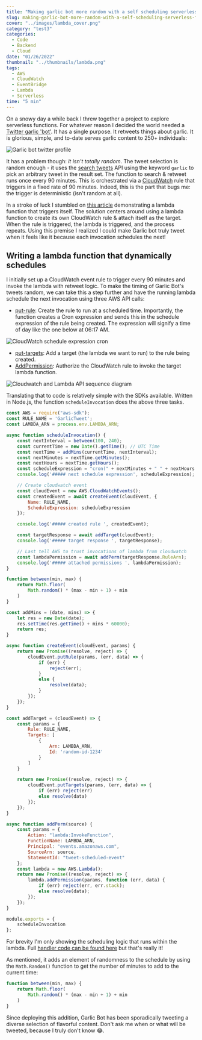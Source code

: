 ```yaml
---
title: "Making garlic bot more random with a self scheduling serverless function"
slug: making-garlic-bot-more-random-with-a-self-scheduling-serverless-function
cover: "../images/lambda_cover.png"
category: "test3"
categories:
  - Code
  - Backend
  - Cloud
date: "01/26/2022"
thumbnail: "../thumbnails/lambda.png"
tags:
  - AWS
  - CloudWatch
  - EventBridge
  - Lambda
  - Serverless
time: "5 min"
---
```

On a snowy day a while back I threw together a project to explore serverless functions. For whatever reason I decided the world needed a [Twitter garlic 'bot'](https://twitter.com/GarlicHub). It has a single purpose. It retweets things about garlic. It is glorious, simple, and to-date serves garlic content to 250+ individuals:

![Garlic bot twitter profile](../images/garlic_bot_twitter.png)

It has a problem though: *it isn't totally random*. The tweet selection is random enough - it uses the [search tweets](https://developer.twitter.com/en/docs/twitter-api/search-overview) API using the keyword `garlic` to pick an arbitrary tweet in the result set. The function to search & retweet runs once every 90 minutes. This is orchestrated via a [CloudWatch](https://docs.aws.amazon.com/AmazonCloudWatch/latest/events/WhatIsCloudWatchEvents.html) rule that triggers in a fixed rate of 90 minutes. Indeed, this is the part that bugs me: the trigger is deterministic (isn't random at all).

In a stroke of luck I stumbled on [this article](https://blog.bitsrc.io/aws-lambda-function-that-dynamically-schedules-its-next-runtime-e971fca6b6f6) demonstrating a lambda function that triggers itself. The solution centers around using a lambda function to create its own CloudWatch rule & attach itself as the target. When the rule is triggered, the lambda is triggered, and the process repeats. Using this premise I realized I could make Garlic bot truly tweet when it feels like it because each invocation schedules the next!

## Writing a lambda function that dynamically schedules

I initially set up a CloudWatch event rule to trigger every 90 minutes and invoke the lambda with retweet logic. To make the timing of Garlic Bot's tweets random, we can take this a step further and have the running lambda schedule the next invocation using three AWS API calls:

- [put-rule](https://docs.aws.amazon.com/cli/latest/reference/events/put-rule.html): Create the rule to run at a scheduled time. Importantly, the function creates a Cron expression and sends this in the schedule expression of the rule being created. The expression will signify a time of day like the one below at 06:17 AM.

![CloudWatch schedule expression cron](../images/lambda_schedule_cron.png)

- [put-targets](https://docs.aws.amazon.com/cli/latest/reference/events/put-targets.html): Add a target (the lambda we want to run) to the rule being created.
- [AddPermission](https://docs.aws.amazon.com/lambda/latest/dg/API_AddPermission.html): Authorize the CloudWatch rule to invoke the target lambda function.

![Cloudwatch and Lambda API sequence diagram](../images/cloudwatch_lambda_sequence.png)

Translating that to code is relatively simple with the SDKs available. Written in Node.js, the function `scheduleInvocation` does the above three tasks.


```javascript
const AWS = require("aws-sdk");
const RULE_NAME = 'GarlicTweet';
const LAMBDA_ARN = process.env.LAMBDA_ARN;

async function scheduleInvocation() {
    const nextInterval = between(100, 240);
    const currentTime = new Date().getTime(); // UTC Time
    const nextTime = addMins(currentTime, nextInterval);
    const nextMinutes = nextTime.getMinutes();
    const nextHours = nextTime.getHours();
    const scheduleExpression = "cron(" + nextMinutes + " " + nextHours + " * * ? *)";
    console.log('##### next schedule expression', scheduleExpression);

    // Create cloudwatch event
    const cloudEvent = new AWS.CloudWatchEvents();
    const createdEvent = await createEvent(cloudEvent, {
        Name: RULE_NAME,
        ScheduleExpression: scheduleExpression
    });

    console.log('##### created rule ', createdEvent);

    const targetResponse = await addTarget(cloudEvent);
    console.log('##### target response ', targetResponse);

    // Last tell AWS to trust invocations of lambda from cloudwatch
    const lambdaPermission = await addPerm(targetResponse.RuleArn);
    console.log('##### attached permissions ', lambdaPermission);
}

function between(min, max) {
    return Math.floor(
        Math.random() * (max - min + 1) + min
    )
}

const addMins = (date, mins) => {
    let res = new Date(date);
    res.setTime(res.getTime() + mins * 60000);
    return res;
}

async function createEvent(cloudEvent, params) {
    return new Promise((resolve, reject) => {
        cloudEvent.putRule(params, (err, data) => {
            if (err) {
                reject(err);
            }
            else {
                resolve(data);
            }
        });
    });
}

const addTarget = (cloudEvent) => {
    const params = {
        Rule: RULE_NAME,
        Targets: [
            {
                Arn: LAMBDA_ARN,
                Id: 'random-id-1234'
            }
        ]
    }

    return new Promise((resolve, reject) => {
        cloudEvent.putTargets(params, (err, data) => {
            if (err) reject(err)
            else resolve(data)
        });
    });
}

async function addPerm(source) {
    const params = {
        Action: "lambda:InvokeFunction",
        FunctionName: LAMBDA_ARN,
        Principal: "events.amazonaws.com",
        SourceArn: source,
        StatementId: "tweet-scheduled-event"
    };
    const lambda = new AWS.Lambda();
    return new Promise((resolve, reject) => {
        lambda.addPermission(params, function (err, data) {
            if (err) reject(err, err.stack);
            else resolve(data);
        });
    });
}

module.exports = {
    scheduleInvocation
};

```

For brevity I'm only showing the scheduling logic that runs within the lambda. Full [handler code can be found here](https://github.com/snimmagadda1/garlic-bot) but that's really it!

As mentioned, it adds an element of randomness to the schedule by using the `Math.Random()` function to get the number of minutes to add to the current time:

```javascript
function between(min, max) {
    return Math.floor(
        Math.random() * (max - min + 1) + min
    )
}
```

Since deploying this addition, Garlic Bot has been sporadically tweeting a diverse selection of flavorful content. Don't ask me when or what will be tweeted, because I truly don't know 😂.
